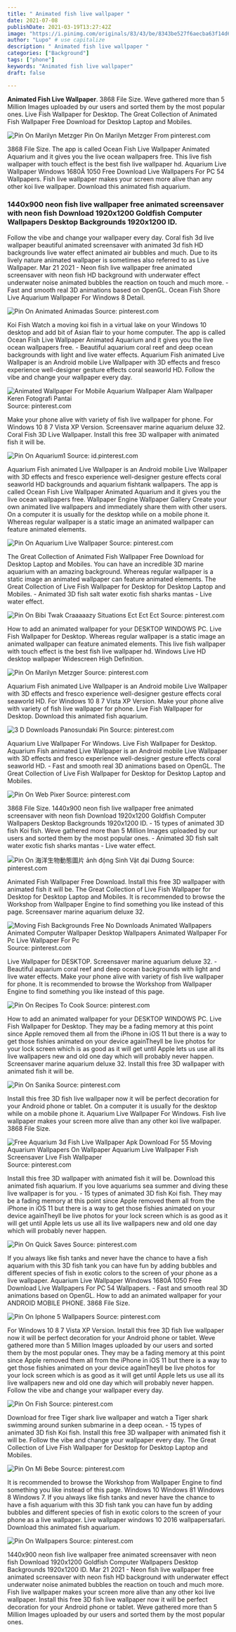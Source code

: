 ```yaml
---
title: " Animated fish live wallpaper "
date: 2021-07-08
publishDate: 2021-03-19T13:27:42Z
image: "https://i.pinimg.com/originals/83/43/be/8343be527f6aecba63f14d654bd4c46c.jpg"
author: "Lupo" # use capitalize
description: " Animated fish live wallpaper "
categories: ["Background"]
tags: ["phone"]
keywords: "Animated fish live wallpaper"
draft: false

---
```



**Animated Fish Live Wallpaper**. 3868 File Size. Weve gathered more than 5 Million Images uploaded by our users and sorted them by the most popular ones. Live Fish Wallpaper for Desktop. The Great Collection of Animated Fish Wallpaper Free Download for Desktop Laptop and Mobiles.

![Pin On Marilyn Metzger](https://i.pinimg.com/originals/7a/f6/14/7af614948b13367330ffde70be9eacca.jpg "Pin On Marilyn Metzger")
Pin On Marilyn Metzger From pinterest.com


3868 File Size. The app is called Ocean Fish Live Wallpaper Animated Aquarium and it gives you the live ocean wallpapers free. This live fish wallpaper with touch effect is the best fish live wallpaper hd. Aquarium Live Wallpaper Windows 1680Ã 1050 Free Download Live Wallpapers For PC 54 Wallpapers. Fish live wallpaper makes your screen more alive than any other koi live wallpaper. Download this animated fish aquarium.

### 1440x900 neon fish live wallpaper free animated screensaver with neon fish Download 1920x1200 Goldfish Computer Wallpapers Desktop Backgrounds 1920x1200 ID.

Follow the vibe and change your wallpaper every day. Coral fish 3d live wallpaper beautiful animated screensaver with animated 3d fish HD backgrounds live water effect animated air bubbles and much. Due to its lively nature animated wallpaper is sometimes also referred to as Live Wallpaper. Mar 21 2021 - Neon fish live wallpaper free animated screensaver with neon fish HD background with underwater effect underwater noise animated bubbles the reaction on touch and much more. - Fast and smooth real 3D animations based on OpenGL. Ocean Fish Shore Live Aquarium Wallpaper For Windows 8 Detail.


![Pin On Animated Animadas](https://i.pinimg.com/originals/93/b4/8e/93b48e341e5bb2f8dfcad83695847a70.gif "Pin On Animated Animadas")
Source: pinterest.com

Koi Fish Watch a moving koi fish in a virtual lake on your Windows 10 desktop and add bit of Asian flair to your home computer. The app is called Ocean Fish Live Wallpaper Animated Aquarium and it gives you the live ocean wallpapers free. - Beautiful aquarium coral reef and deep ocean backgrounds with light and live water effects. Aquarium Fish animated Live Wallpaper is an Android mobile Live Wallpaper with 3D effects and fresco experience well-designer gesture effects coral seaworld HD. Follow the vibe and change your wallpaper every day.

![Animated Wallpaper For Mobile Aquarium Wallpaper Alam Wallpaper Keren Fotografi Pantai](https://i.pinimg.com/originals/b1/e7/cf/b1e7cfa9619b95f3df7f995d4f91cf00.gif "Animated Wallpaper For Mobile Aquarium Wallpaper Alam Wallpaper Keren Fotografi Pantai")
Source: pinterest.com

Make your phone alive with variety of fish live wallpaper for phone. For Windows 10 8 7 Vista XP Version. Screensaver marine aquarium deluxe 32. Coral Fish 3D Live Wallpaper. Install this free 3D wallpaper with animated fish it will be.

![Pin On Aquarium1](https://i.pinimg.com/originals/01/1a/86/011a8629b536b8fc06930194ddd475db.jpg "Pin On Aquarium1")
Source: id.pinterest.com

Aquarium Fish animated Live Wallpaper is an Android mobile Live Wallpaper with 3D effects and fresco experience well-designer gesture effects coral seaworld HD backgrounds and aquarium fishtank wallpapers. The app is called Ocean Fish Live Wallpaper Animated Aquarium and it gives you the live ocean wallpapers free. Wallpaper Engine Wallpaper Gallery Create your own animated live wallpapers and immediately share them with other users. On a computer it is usually for the desktop while on a mobile phone it. Whereas regular wallpaper is a static image an animated wallpaper can feature animated elements.

![Pin On Aquarium Live Wallpaper](https://i.pinimg.com/originals/ae/db/21/aedb21257e8dbc2f142be17923e3aff0.png "Pin On Aquarium Live Wallpaper")
Source: pinterest.com

The Great Collection of Animated Fish Wallpaper Free Download for Desktop Laptop and Mobiles. You can have an incredible 3D marine aquarium with an amazing background. Whereas regular wallpaper is a static image an animated wallpaper can feature animated elements. The Great Collection of Live Fish Wallpaper for Desktop for Desktop Laptop and Mobiles. - Animated 3D fish salt water exotic fish sharks mantas - Live water effect.

![Pin On Bibi Twak Craaaaazy Situations Ect Ect Ect](https://i.pinimg.com/originals/3f/7d/51/3f7d512193cc7805c947598f50edfe4b.jpg "Pin On Bibi Twak Craaaaazy Situations Ect Ect Ect")
Source: pinterest.com

How to add an animated wallpaper for your DESKTOP WINDOWS PC. Live Fish Wallpaper for Desktop. Whereas regular wallpaper is a static image an animated wallpaper can feature animated elements. This live fish wallpaper with touch effect is the best fish live wallpaper hd. Windows Live HD desktop wallpaper Widescreen High Definition.

![Pin On Marilyn Metzger](https://i.pinimg.com/originals/7a/f6/14/7af614948b13367330ffde70be9eacca.jpg "Pin On Marilyn Metzger")
Source: pinterest.com

Aquarium Fish animated Live Wallpaper is an Android mobile Live Wallpaper with 3D effects and fresco experience well-designer gesture effects coral seaworld HD. For Windows 10 8 7 Vista XP Version. Make your phone alive with variety of fish live wallpaper for phone. Live Fish Wallpaper for Desktop. Download this animated fish aquarium.

![3 D Downloads Panosundaki Pin](https://i.pinimg.com/originals/09/1b/f3/091bf3d52310aa2d5859911456de956b.jpg "3 D Downloads Panosundaki Pin")
Source: pinterest.com

Aquarium Live Wallpaper For Windows. Live Fish Wallpaper for Desktop. Aquarium Fish animated Live Wallpaper is an Android mobile Live Wallpaper with 3D effects and fresco experience well-designer gesture effects coral seaworld HD. - Fast and smooth real 3D animations based on OpenGL. The Great Collection of Live Fish Wallpaper for Desktop for Desktop Laptop and Mobiles.

![Pin On Web Pixer](https://i.pinimg.com/originals/fc/03/95/fc039567ad0d3b03f53c92492a6deb6a.jpg "Pin On Web Pixer")
Source: pinterest.com

3868 File Size. 1440x900 neon fish live wallpaper free animated screensaver with neon fish Download 1920x1200 Goldfish Computer Wallpapers Desktop Backgrounds 1920x1200 ID. - 15 types of animated 3D fish Koi fish. Weve gathered more than 5 Million Images uploaded by our users and sorted them by the most popular ones. - Animated 3D fish salt water exotic fish sharks mantas - Live water effect.

![Pin On 海洋生物動態圖片 ảnh động Sinh Vật đại Dương](https://i.pinimg.com/originals/6f/72/a2/6f72a2ad514392e699669199fb7705b3.gif "Pin On 海洋生物動態圖片 ảnh động Sinh Vật đại Dương")
Source: pinterest.com

Animated Fish Wallpaper Free Download. Install this free 3D wallpaper with animated fish it will be. The Great Collection of Live Fish Wallpaper for Desktop for Desktop Laptop and Mobiles. It is recommended to browse the Workshop from Wallpaper Engine to find something you like instead of this page. Screensaver marine aquarium deluxe 32.

![Moving Fish Backgrounds Free No Downloads Animated Wallpapers Animated Computer Wallpaper Desktop Wallpapers Animated Wallpaper For Pc Live Wallpaper For Pc](https://i.pinimg.com/originals/9f/6e/37/9f6e37c5bd5e7f48d2c3f4a7e791e3b8.jpg "Moving Fish Backgrounds Free No Downloads Animated Wallpapers Animated Computer Wallpaper Desktop Wallpapers Animated Wallpaper For Pc Live Wallpaper For Pc")
Source: pinterest.com

Live Wallpaper for DESKTOP. Screensaver marine aquarium deluxe 32. - Beautiful aquarium coral reef and deep ocean backgrounds with light and live water effects. Make your phone alive with variety of fish live wallpaper for phone. It is recommended to browse the Workshop from Wallpaper Engine to find something you like instead of this page.

![Pin On Recipes To Cook](https://i.pinimg.com/600x315/42/e9/ca/42e9cae8058d3c7b1bbe28c60b890906.jpg "Pin On Recipes To Cook")
Source: pinterest.com

How to add an animated wallpaper for your DESKTOP WINDOWS PC. Live Fish Wallpaper for Desktop. They may be a fading memory at this point since Apple removed them all from the iPhone in iOS 11 but there is a way to get those fishies animated on your device againTheyll be live photos for your lock screen which is as good as it will get until Apple lets us use all its live wallpapers new and old one day which will probably never happen. Screensaver marine aquarium deluxe 32. Install this free 3D wallpaper with animated fish it will be.

![Pin On Sanika](https://i.pinimg.com/originals/31/11/43/311143368b0f21c8a0716832fc7516d3.gif "Pin On Sanika")
Source: pinterest.com

Install this free 3D fish live wallpaper now it will be perfect decoration for your Android phone or tablet. On a computer it is usually for the desktop while on a mobile phone it. Aquarium Live Wallpaper For Windows. Fish live wallpaper makes your screen more alive than any other koi live wallpaper. 3868 File Size.

![Free Aquarium 3d Fish Live Wallpaper Apk Download For 55 Moving Aquarium Wallpapers On Wallpaper Aquarium Live Wallpaper Fish Screensaver Live Fish Wallpaper](https://i.pinimg.com/originals/58/4e/bb/584ebbd2c0ba807c33e9f56d2f6da506.jpg "Free Aquarium 3d Fish Live Wallpaper Apk Download For 55 Moving Aquarium Wallpapers On Wallpaper Aquarium Live Wallpaper Fish Screensaver Live Fish Wallpaper")
Source: pinterest.com

Install this free 3D wallpaper with animated fish it will be. Download this animated fish aquarium. If you love aquariums sea summer and diving these live wallpaper is for you. - 15 types of animated 3D fish Koi fish. They may be a fading memory at this point since Apple removed them all from the iPhone in iOS 11 but there is a way to get those fishies animated on your device againTheyll be live photos for your lock screen which is as good as it will get until Apple lets us use all its live wallpapers new and old one day which will probably never happen.

![Pin On Quick Saves](https://i.pinimg.com/474x/35/00/b8/3500b8fb96f9212ace9664661d757b49.jpg "Pin On Quick Saves")
Source: pinterest.com

If you always like fish tanks and never have the chance to have a fish aquarium with this 3D fish tank you can have fun by adding bubbles and different species of fish in exotic colors to the screen of your phone as a live wallpaper. Aquarium Live Wallpaper Windows 1680Ã 1050 Free Download Live Wallpapers For PC 54 Wallpapers. - Fast and smooth real 3D animations based on OpenGL. How to add an animated wallpaper for your ANDROID MOBILE PHONE. 3868 File Size.

![Pin On Iphone 5 Wallpapers](https://i.pinimg.com/originals/91/b1/aa/91b1aa6deeccc2a3c56ed518da69a3ed.jpg "Pin On Iphone 5 Wallpapers")
Source: pinterest.com

For Windows 10 8 7 Vista XP Version. Install this free 3D fish live wallpaper now it will be perfect decoration for your Android phone or tablet. Weve gathered more than 5 Million Images uploaded by our users and sorted them by the most popular ones. They may be a fading memory at this point since Apple removed them all from the iPhone in iOS 11 but there is a way to get those fishies animated on your device againTheyll be live photos for your lock screen which is as good as it will get until Apple lets us use all its live wallpapers new and old one day which will probably never happen. Follow the vibe and change your wallpaper every day.

![Pin On Fish](https://i.pinimg.com/originals/8c/5e/0c/8c5e0cab3880c6d6088f2186fd02544e.jpg "Pin On Fish")
Source: pinterest.com

Download for free Tiger shark live wallpaper and watch a Tiger shark swimming around sunken submarine in a deep ocean. - 15 types of animated 3D fish Koi fish. Install this free 3D wallpaper with animated fish it will be. Follow the vibe and change your wallpaper every day. The Great Collection of Live Fish Wallpaper for Desktop for Desktop Laptop and Mobiles.

![Pin On Mi Bebe](https://i.pinimg.com/originals/71/6b/5b/716b5b095d248589665136937f2b212f.jpg "Pin On Mi Bebe")
Source: pinterest.com

It is recommended to browse the Workshop from Wallpaper Engine to find something you like instead of this page. Windows 10 Windows 81 Windows 8 Windows 7. If you always like fish tanks and never have the chance to have a fish aquarium with this 3D fish tank you can have fun by adding bubbles and different species of fish in exotic colors to the screen of your phone as a live wallpaper. Live wallpaper windows 10 2016 wallpapersafari. Download this animated fish aquarium.

![Pin On Wallpapers](https://i.pinimg.com/originals/83/43/be/8343be527f6aecba63f14d654bd4c46c.jpg "Pin On Wallpapers")
Source: pinterest.com

1440x900 neon fish live wallpaper free animated screensaver with neon fish Download 1920x1200 Goldfish Computer Wallpapers Desktop Backgrounds 1920x1200 ID. Mar 21 2021 - Neon fish live wallpaper free animated screensaver with neon fish HD background with underwater effect underwater noise animated bubbles the reaction on touch and much more. Fish live wallpaper makes your screen more alive than any other koi live wallpaper. Install this free 3D fish live wallpaper now it will be perfect decoration for your Android phone or tablet. Weve gathered more than 5 Million Images uploaded by our users and sorted them by the most popular ones.

